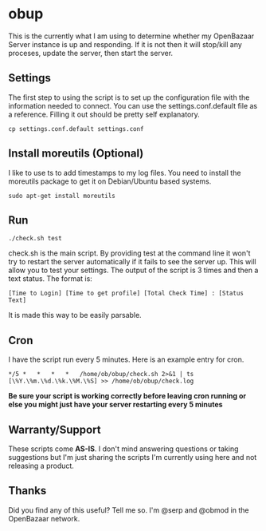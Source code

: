 # obup

This is the currently what I am using to determine whether my OpenBazaar Server instance is up and responding.  If it is not then it will stop/kill any proceses, update the server, then start the server.

## Settings
The first step to using the script is to set up the configuration file with the information needed to connect.  You can use the settings.conf.default file as a reference.  Filling it out should be pretty self explanatory.
```
cp settings.conf.default settings.conf
```

## Install moreutils (Optional)
I like to use ts to add timestamps to my log files.  You need to install the moreutils package to get it on Debian/Ubuntu based systems.
```
sudo apt-get install moreutils
```

## Run
```
./check.sh test
```
check.sh is the main script.  By providing test at the command line it won't try to restart the server automatically if it fails to see the server up.  This will allow you to test your settings.  The output of the script is 3 times and then a text status.  The format is:
```
[Time to Login] [Time to get profile] [Total Check Time] : [Status Text]
```
It is made this way to be easily parsable.


## Cron
I have the script run every 5 minutes.  Here is an example entry for cron.
```
*/5 *   *   *   *   /home/ob/obup/check.sh 2>&1 | ts [\%Y.\%m.\%d.\%k.\%M.\%S] >> /home/ob/obup/check.log
```

**__Be sure your script is working correctly before leaving cron running or else you might just have your server restarting every 5 minutes__**

## Warranty/Support
These scripts come **AS-IS**.  I don't mind answering questions or taking suggestions but I'm just sharing the scripts I'm currently using here and not releasing a product.

## Thanks
Did you find any of this useful?  Tell me so.  I'm @serp and @obmod in the OpenBazaar network.

